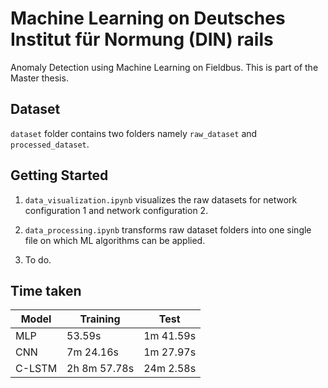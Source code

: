 # Machine Learning on Deutsches Institut für Normung (DIN) rails

Anomaly Detection using Machine Learning on Fieldbus. This is part of the Master thesis.

## Dataset

`dataset` folder contains two folders namely `raw_dataset` and `processed_dataset`.

## Getting Started

1. `data_visualization.ipynb` visualizes the raw datasets for network configuration 1 and network configuration 2.

2. `data_processing.ipynb` transforms raw dataset folders into one single file on which ML algorithms can be applied.

3. To do.

## Time taken

| Model  | Training     | Test      |
|--------|--------------|-----------|
| MLP    |       53.59s | 1m 41.59s |
| CNN    |    7m 24.16s | 1m 27.97s |
| C-LSTM | 2h 8m 57.78s | 24m 2.58s |
